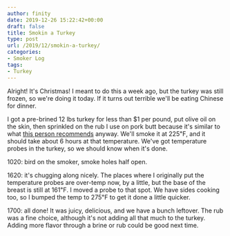 ```yaml
---
author: finity
date: 2019-12-26 15:22:42+00:00
draft: false
title: Smokin a Turkey
type: post
url: /2019/12/smokin-a-turkey/
categories:
- Smoker Log
tags:
- Turkey
---
```





Alright!  It's Christmas!  I meant to do this a week ago, but the turkey was still frozen, so we're doing it today.  If it turns out terrible we'll be eating Chinese for dinner.







I got a pre-brined 12 lbs turkey for less than $1 per pound, put olive oil on the skin, then sprinkled on the rub I use on pork butt because it's similar to what [this person recommends](https://heygrillhey.com/smoked-turkey/) anyway.  We'll smoke it at 225℉, and it should take about 6 hours at that temperature.  We've got temperature probes in the turkey, so we should know when it's done.







1020: bird on the smoker, smoke holes half open.







1620: it's chugging along nicely.  The places where I originally put the temperature probes are over-temp now, by a little, but the base of the breast is still at 161℉.  I moved a probe to that spot.  We have sides cooking too, so I bumped the temp to 275℉ to get it done a little quicker.







1700: all done!  It was juicy, delicious, and we have a bunch leftover.  The rub was a fine choice, although it's not adding all that much to the turkey.  Adding more flavor through a brine or rub could be good next time.



